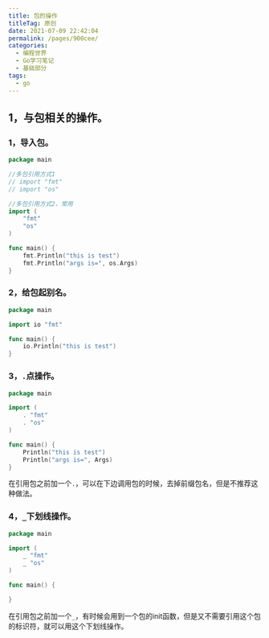 ```yaml
---
title: 包的操作
titleTag: 原创
date: 2021-07-09 22:42:04
permalink: /pages/900cee/
categories:
  - 编程世界
  - Go学习笔记
  - 基础部分
tags:
  - go
---
```


## 1，与包相关的操作。

### 1，导入包。

```go
package main

//多包引用方式1
// import "fmt"
// import "os"

//多包引用方式2，常用
import (
	"fmt"
	"os"
)

func main() {
	fmt.Println("this is test")
	fmt.Println("args is=", os.Args)
}
```

### 2，给包起别名。

```go
package main

import io "fmt"

func main() {
	io.Println("this is test")
}
```

### 3，`.`点操作。

```go
package main

import (
	. "fmt"
	. "os"
)

func main() {
	Println("this is test")
	Println("args is=", Args)
}
```

在引用包之前加一个`.`，可以在下边调用包的时候，去掉前缀包名，但是不推荐这种做法。

### 4，`_`下划线操作。

```go
package main

import (
	_ "fmt"
	_ "os"
)

func main() {

}
```

在引用包之前加一个`_`，有时候会用到一个包的init函数，但是又不需要引用这个包的标识符，就可以用这个下划线操作。
